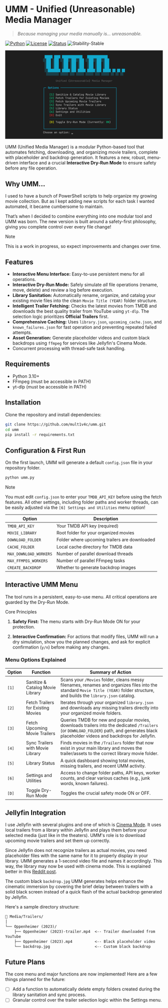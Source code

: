 # UMM - Unified (Unreasonable) Media Manager

> *Because managing your media manually is... unreasonable.*

[![Python](https://img.shields.io/badge/Python-3.10%2B-blue.svg?style=flat&logo=python)](https://www.python.org/)
[![License](https://img.shields.io/badge/License-MIT-green.svg?style=flat)](LICENSE)
[![Status](https://img.shields.io/badge/Status-Active-brightgreen.svg?style=flat)](#)
![Stability-Stable](https://img.shields.io/badge/Stability-Stable-green.svg)

![Preview](preview.png)

UMM (Unified Media Manager) is a modular Python-based tool that automates fetching, downloading, and organizing movie trailers, complete with placeholder and backdrop generation. It features a new, robust, menu-driven interface and a crucial **Interactive Dry-Run Mode** to ensure safety before any file operation.

## Why UMM...
I used to have a bunch of PowerShell scripts to help organize my growing movie collection. But as I kept adding new scripts for each task I wanted automated, it became cumbersome to maintain.

That’s when I decided to combine everything into one modular tool and UMM was born. The new version is built around a safety-first philosophy, giving you complete control over every file change!

> [!NOTE]
> This is a work in progress, so expect improvements and changes over time.


## Features
- **Interactive Menu Interface:** Easy-to-use persistent menu for all operations.
- **Interactive Dry-Run Mode:** Safely simulate *all* file operations (rename, move, delete) and review a log before execution.
- **Library Sanitation:** Automatically rename, organize, and catalog your existing movie files into the clean `Movie Title (YEAR)` folder structure.
- **Intelligent Trailer Fetching:** Checks the latest movies from TMDB and downloads the best quality trailer from YouTube using `yt-dlp`. The selection logic prioritizes **Official Trailers** first.
- **Comprehensive Caching:** Uses `library.json`, `upcoming_cache.json`, and `known_failures.json` for fast operation and preventing repeated failed attempts.
- **Asset Generation:** Generate placeholder videos and custom black backdrops using `ffmpeg` for services like Jellyfin's Cinema Mode.
- Concurrent processing with thread-safe task handling.

## Requirements
- Python 3.10+
- FFmpeg (must be accessible in PATH)
- yt-dlp (must be accessible in PATH)

## Installation
Clone the repository and install dependencies:
```bash
git clone https://github.com/mult1v4c/umm.git
cd umm
pip install -r requirements.txt
```

## Configuration & First Run
On the first launch, UMM will generate a default `config.json` file in your repository folder.
```bash
python umm.py
```
> [!NOTE]
> You must edit `config.json` to enter your `TMDB_API_KEY` before using the fetch features. All other settings, including folder paths and worker threads, can be easily adjusted via the `[6] Settings and Utilities` menu option!


| Option                   | Description                                       |
| ------------------------ | ------------------------------------------------- |
| `TMDB_API_KEY`           | Your TMDB API key (required)                      |
| `MOVIE_LIBRARY`          | Root folder for your organized movies             |
| `DOWNLOAD_FOLDER`        | Folder where upcoming trailers are downloaded     |
| `CACHE_FOLDER`           | Local cache directory for TMDB data               |
| `MAX_DOWNLOAD_WORKERS`   | Number of parallel download threads               |
| `MAX_FFMPEG_WORKERS`     | Number of parallel FFmpeg tasks                   |
| `CREATE_BACKDROP`        | Whether to generate backdrop images               |

## Interactive UMM Menu

The tool runs in a persistent, easy-to-use menu. All critical operations are guarded by the Dry-Run Mode.

Core Principles

1. **Safety First:** The menu starts with Dry-Run Mode ON for your protection.

2. **Interactive Confirmation:** For actions that modify files, UMM will run a dry simulation, show you the planned changes, and ask for explicit confirmation (`y/n`) before making any changes.

### Menu Options Explained
|Option|Function                          |Summary of Action                                                                                                                                                                     |
|------|----------------------------------|--------------------------------------------------------------------------------------------------------------------------------------------------------------------------------------|
|`[1]`   |Sanitize & Catalog Movie Library  |Scans your `/Movies` folder, cleans messy filenames, renames and organizes files into the standard `Movie Title (YEAR)` folder structure, and builds the `library.json` catalog.            |
|`[2]`   |Fetch Trailers for Existing Movies|Iterates through your organized `library.json` and downloads any missing trailers directly into your organized movie folders.                                                           |
|`[3]`   |Fetch Upcoming Movie Trailers     |Queries TMDB for new and popular movies, downloads trailers into the dedicated `/Trailers` (or `DOWNLOAD_FOLDER`) path, and generates black placeholder videos and backdrops for Jellyfin.|
|`[4]`   |Sync Trailers with Movie Library  |Finds movies in the `/Trailers` folder that now exist in your main library and moves the trailer/assets to the correct library movie folder.                                            |
|`[5]`   |Library Status                    |A quick dashboard showing total movies, missing trailers, and recent UMM activity.                                                                                                    |
|`[6]`   |Settings and Utilities            |Access to change folder paths, API keys, worker counts, and clear various caches (e.g., junk words, known failures).                                                                  |
|`[D]`   |Toggle Dry-Run Mode               |Toggles the crucial safety mode ON or OFF.                                                                                                                                            |


## Jellyfin Integration
I use Jellyfin with several plugins and one of which is [Cinema Mode](https://github.com/CherryFloors/jellyfin-plugin-cinemamode). It uses local trailers from a library within Jellyfin and plays them before your selected media (just like in the theaters). UMM's role is to download upcoming movie trailers and set them up correctly.

Since Jellyfin does not recognize trailers as actual movies, you need placeholder files with the same name for it to properly display in your library. UMM generates a 1-second video file and names it accordingly. This way, the library may now be used with cinema mode. This is explained better in this [Reddit post](https://www.reddit.com/r/JellyfinCommunity/comments/1mm9n6c/bringing_movie_theater_magic_to_jellyfin_my/).

The custom black `backdrop.jpg` UMM generates helps enhance the cinematic immersion by covering the brief delay between trailers with a solid black screen instead of a quick flash of the actual backdrop generated by Jellyfin.

Here's a sample directory structure:
```
📁 Media/Trailers/
│
└── Oppenheimer (2023)/
    ├── Oppenheimer (2023)-trailer.mp4  <-- Trailer downloaded from YouTube
    ├── Oppenheimer (2023).mp4          <-- Black placeholder video
    └── backdrop.jpg                    <-- Custom black backdrop
```

## Future Plans
The core menu and major functions are now implemented! Here are a few things planned for the future:

- [ ] Add a function to automatically delete empty folders created during the library sanitation and sync process.
- [ ] Granular control over the trailer selection logic within the Settings menu.